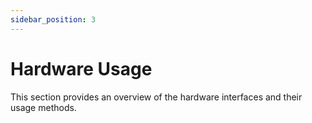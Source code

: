 ```yaml
---
sidebar_position: 3
---
```


# Hardware Usage

This section provides an overview of the hardware interfaces and their usage methods.

<DocCardList />

